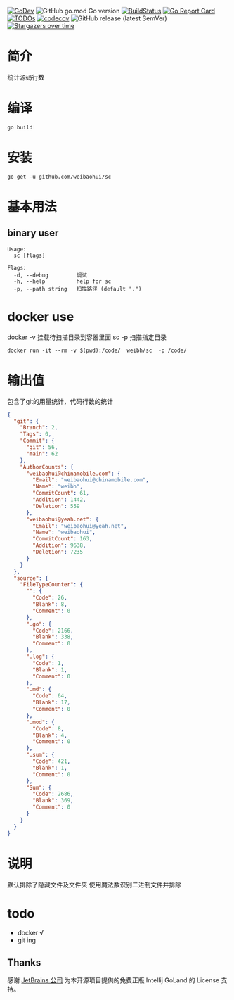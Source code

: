 [![GoDev](https://img.shields.io/static/v1?label=godev&message=reference&color=00add8)](https://pkg.go.dev/github.com/weibaohui/sc)
![GitHub go.mod Go version](https://img.shields.io/github/go-mod/go-version/weibaohui/sc)
[![BuildStatus](https://github.com/weibaohui/sc/workflows/build/badge.svg)](https://github.com/weibaohui/sc/actions?workflow=build)
[![Go Report Card](https://goreportcard.com/badge/github.com/weibaohui/sc)](https://goreportcard.com/report/github.com/weibaohui/sc)
[![TODOs](https://badgen.net/https/api.tickgit.com/badgen/github.com/weibaohui/sc)](https://www.tickgit.com/browse?repo=github.com/weibaohui/sc)
[![codecov](https://codecov.io/gh/weibaohui/sc/branch/master/graph/badge.svg)](https://codecov.io/gh/weibaohui/sc)
![GitHub release (latest SemVer)](https://img.shields.io/github/v/release/weibaohui/sc?sort=semver)
[![Stargazers over time](https://starchart.cc/weibaohui/sc.svg)](https://starchart.cc/weibaohui/sc)

# 简介

统计源码行数

# 编译

```
go build 
```

# 安装

```
go get -u github.com/weibaohui/sc
```

# 基本用法

## binary user
```
Usage:
  sc [flags]

Flags:
  -d, --debug         调试
  -h, --help          help for sc
  -p, --path string   扫描路径 (default ".")
```

# docker use
docker -v 挂载待扫描目录到容器里面 sc -p 扫描指定目录
```docker
docker run -it --rm -v $(pwd):/code/  weibh/sc  -p /code/ 
```

# 输出值

包含了git的用量统计，代码行数的统计

```json
{
  "git": {
    "Branch": 2,
    "Tags": 0,
    "Commit": {
      "git": 56,
      "main": 62
    },
    "AuthorCounts": {
      "weibaohui@chinamobile.com": {
        "Email": "weibaohui@chinamobile.com",
        "Name": "weibh",
        "CommitCount": 61,
        "Addition": 1442,
        "Deletion": 559
      },
      "weibaohui@yeah.net": {
        "Email": "weibaohui@yeah.net",
        "Name": "weibaohui",
        "CommitCount": 163,
        "Addition": 9638,
        "Deletion": 7235
      }
    }
  },
  "source": {
    "FileTypeCounter": {
      "": {
        "Code": 26,
        "Blank": 8,
        "Comment": 0
      },
      ".go": {
        "Code": 2166,
        "Blank": 338,
        "Comment": 0
      },
      ".log": {
        "Code": 1,
        "Blank": 1,
        "Comment": 0
      },
      ".md": {
        "Code": 64,
        "Blank": 17,
        "Comment": 0
      },
      ".mod": {
        "Code": 8,
        "Blank": 4,
        "Comment": 0
      },
      ".sum": {
        "Code": 421,
        "Blank": 1,
        "Comment": 0
      },
      "Sum": {
        "Code": 2686,
        "Blank": 369,
        "Comment": 0
      }
    }
  }
}
```

# 说明

默认排除了隐藏文件及文件夹 使用魔法数识别二进制文件并排除

# todo

- docker √
- git ing

## Thanks

感谢 [JetBrains 公司](https://www.jetbrains.com/?from=sc) 为本开源项目提供的免费正版 Intellij GoLand 的 License 支持。
